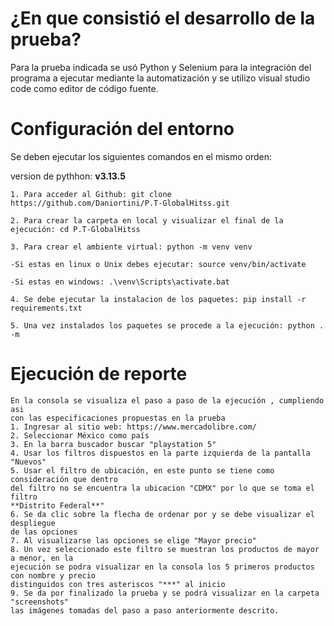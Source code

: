 # ¿En que consistió el desarrollo de la prueba?

Para la prueba indicada se usó Python y Selenium para la integración del programa a ejecutar mediante la automatización y se utilizo visual studio code como editor de código fuente.

# Configuración del entorno

Se deben ejecutar los siguientes comandos en el mismo orden:

version de pythhon: **v3.13.5**

```
1. Para acceder al Github: git clone https://github.com/Daniortini/P.T-GlobalHitss.git

2. Para crear la carpeta en local y visualizar el final de la ejecución: cd P.T-GlobalHitss

3. Para crear el ambiente virtual: python -m venv venv

-Si estas en linux o Unix debes ejecutar: source venv/bin/activate

-Si estas en windows: .\venv\Scripts\activate.bat

4. Se debe ejecutar la instalacion de los paquetes: pip install -r requirements.txt 

5. Una vez instalados los paquetes se procede a la ejecución: python . -m 

```

# Ejecución de reporte 

```
En la consola se visualiza el paso a paso de la ejecución , cumpliendo asi 
con las especificaciones propuestas en la prueba
1. Ingresar al sitio web: https://www.mercadolibre.com/
2. Seleccionar México como país
3. En la barra buscador buscar "playstation 5"
4. Usar los filtros dispuestos en la parte izquierda de la pantalla "Nuevos"
5. Usar el filtro de ubicación, en este punto se tiene como consideración que dentro 
del filtro no se encuentra la ubicacion "CDMX" por lo que se toma el filtro 
**Distrito Federal**"
6. Se da clic sobre la flecha de ordenar por y se debe visualizar el despliegue 
de las opciones 
7. Al visualizarse las opciones se elige "Mayor precio"
8. Un vez seleccionado este filtro se muestran los productos de mayor a menor, en la 
ejecución se podra visualizar en la consola los 5 primeros productos con nombre y precio 
distinguidos con tres asteriscos "***" al inicio 
9. Se da por finalizado la prueba y se podrá visualizar en la carpeta "screenshots" 
las imágenes tomadas del paso a paso anteriormente descrito.

```